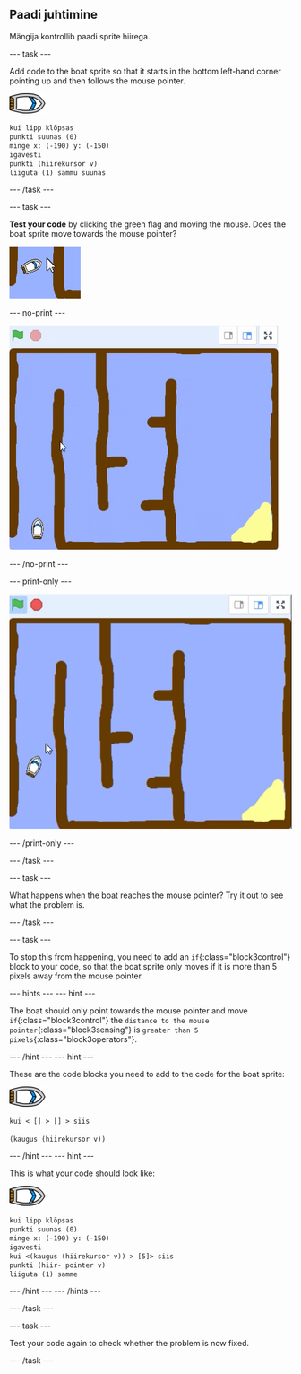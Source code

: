 ## Paadi juhtimine

Mängija kontrollib paadi sprite hiirega.

\--- task \---

Add code to the boat sprite so that it starts in the bottom left-hand corner pointing up and then follows the mouse pointer.

![boat-sprite](images/boat_resize.png)

```blocks3
kui lipp klõpsas
punkti suunas (0)
minge x: (-190) y: (-150)
igavesti
punkti (hiirekursor v)
liiguta (1) sammu suunas
```

\--- /task \---

\--- task \---

**Test your code** by clicking the green flag and moving the mouse. Does the boat sprite move towards the mouse pointer?

![screenshot](images/boat-mouse.png)

\--- no-print \---

![screenshot](images/boat-pointer-test-anim.gif)

\--- /no-print \---

\--- print-only \---

![screenshot](images/boat-pointer-test-anim.png)

\--- /print-only \---

\--- /task \---

\--- task \---

What happens when the boat reaches the mouse pointer? Try it out to see what the problem is.

\--- /task \---

\--- task \---

To stop this from happening, you need to add an `if`{:class="block3control"} block to your code, so that the boat sprite only moves if it is more than 5 pixels away from the mouse pointer.

\--- hints \--- \--- hint \---

The boat should only point towards the mouse pointer and move `if`{:class="block3control"} the `distance to the mouse pointer`{:class="block3sensing"} is `greater than 5 pixels`{:class="block3operators"}.

\--- /hint \--- \--- hint \---

These are the code blocks you need to add to the code for the boat sprite:

![boat-sprite](images/boat_resize.png)

```blocks3
kui < [] > [] > siis

(kaugus (hiirekursor v))
```

\--- /hint \--- \--- hint \---

This is what your code should look like:

![boat-sprite](images/boat_resize.png)

```blocks3
kui lipp klõpsas
punkti suunas (0)
minge x: (-190) y: (-150)
igavesti
kui <(kaugus (hiirekursor v)) > [5]> siis
punkti (hiir- pointer v)
liiguta (1) samme
```

\--- /hint \--- \--- /hints \---

\--- /task \---

\--- task \---

Test your code again to check whether the problem is now fixed.

\--- /task \---